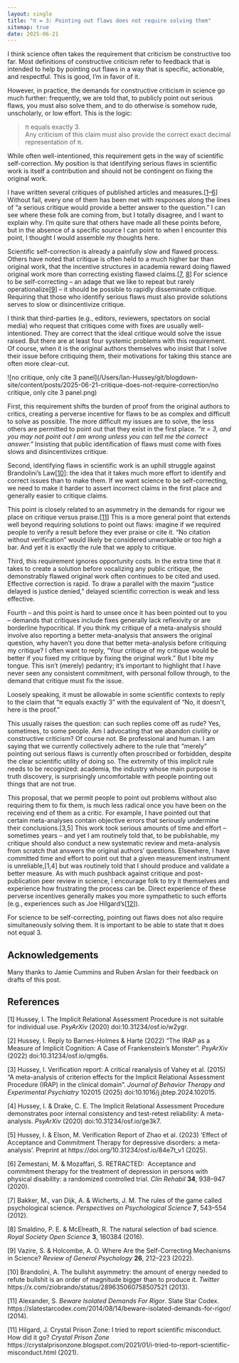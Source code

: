 ```yaml
---
layout: single
title: "π = 3: Pointing out flaws does not require solving them"
sitemap: true
date: 2025-06-21
---
```


I think science often takes the requirement that criticism be constructive too far. Most definitions of constructive criticism refer to feedback that is intended to help by pointing out flaws in a way that is specific, actionable, and respectful. This is good, I’m in favor of it. 

However, in practice, the demands for constructive criticism in science go much further: frequently, we are told that, to publicly point out serious flaws, you must also solve them, and to do otherwise is somehow rude, unscholarly, or low effort. This is the logic:

> π equals exactly 3.  
> Any criticism of this claim must also provide the correct exact decimal representation of π.

While often well-intentioned, this requirement gets in the way of scientific self-correction. My position is that identifying serious flaws in scientific work is itself a contribution and should not be contingent on fixing the original work.

I have written several critiques of published articles and measures.[<a href="#ref1">1</a>–<a href="#ref6">6</a>] Without fail, every one of them has been met with responses along the lines of “a serious critique would provide a better answer to the question.” I can see where these folk are coming from, but I totally disagree, and I want to explain why. I’m quite sure that others have made all these points before, but in the absence of a specific source I can point to when I encounter this point, I thought I would assemble my thoughts here. 

Scientific self-correction is already a painfully slow and flawed process. Others have noted that critique is often held to a much higher bar than original work, that the incentive structures in academia reward doing flawed original work more than correcting existing flawed claims.[<a href="#ref7">7</a>, <a href="#ref8">8</a>] For science to be self-correcting – an adage that we like to repeat but rarely operationalize[<a href="#ref9">9</a>] – it should be possible to rapidly disseminate critique. Requiring that those who identify serious flaws must also provide solutions serves to slow or disincentivize critique. 

I think that third-parties (e.g., editors, reviewers, spectators on social media) who request that critiques come with fixes are usually well-intentioned. They are correct that the ideal critique would solve the issue raised. But there are at least four systemic problems with this requirement. Of course, when it is the original authors themselves who insist that I solve their issue before critiquing them, their motivations for taking this stance are often more clear-cut.

![no critique, only cite 3 panel](/Users/Ian-Hussey/git/blogdown-site/content/posts/2025-06-21-critique-does-not-require-correction/no critique, only cite 3 panel.png)

First, this requirement shifts the burden of proof from the original authors to critics, creating a perverse incentive for flaws to be as complex and difficult to solve as possible. The more difficult my issues are to solve, the less others are permitted to point out that they exist in the first place. *“π = 3, and you may not point out I am wrong unless you can tell me the correct answer.”* Insisting that public identification of flaws must come with fixes slows and disincentivizes critique. 

Second, identifying flaws in scientific work is an uphill struggle against Brandolini’s Law[<a href="#ref10">10</a>]: the idea that it takes much more effort to identify and correct issues than to make them. If we want science to be self-correcting, we need to make it harder to assert incorrect claims in the first place and generally easier to critique claims. 

This point is closely related to an asymmetry in the demands for rigour we place on critique versus praise.[<a href="#ref11">11</a>] This is a more general point that extends well beyond requiring solutions to point out flaws: imagine if we required people to verify a result before they ever praise or cite it. “No citation without verification” would likely be considered unworkable or too high a bar. And yet it is exactly the rule that we apply to critique. 

Third, this requirement ignores opportunity costs. In the extra time that it takes to create a solution before vocalizing any public critique, the demonstrably flawed original work often continues to be cited and used. Effective correction is rapid. To draw a parallel with the maxim “justice delayed is justice denied,” delayed scientific correction is weak and less effective.

Fourth – and this point is hard to unsee once it has been pointed out to you – demands that critiques include fixes generally lack reflexivity or are borderline hypocritical. If you think my critique of a meta-analysis should involve also reporting a better meta-analysis that answers the original question, why haven’t you done that better meta-analysis before critiquing my critique? I often want to reply, “Your critique of my critique would be better if you fixed my critique by fixing the original work.” But I bite my tongue. This isn’t (merely) pedantry; it’s important to highlight that I have never seen any consistent commitment, with personal follow through, to the demand that critique must fix the issue. 

Loosely speaking, it must be allowable in some scientific contexts to reply to the claim that “π equals exactly 3” with the equivalent of “No, it doesn't, here is the proof.” 

This usually raises the question: can such replies come off as rude? Yes, sometimes, to some people. Am I advocating that we abandon civility or constructive criticism? Of course not. Be professional and human. I am saying that we currently collectively adhere to the rule that “merely” pointing out serious flaws is currently often proscribed or forbidden, despite the clear scientific utility of doing so. The extremity of this implicit rule needs to be recognized: academia, the industry whose main purpose is truth discovery, is surprisingly uncomfortable with people pointing out things that are not true.

This proposal, that we permit people to point out problems without also requiring them to fix them, is much less radical once you have been on the receiving end of them as a critic. For example, I have pointed out that certain meta-analyses contain objective errors that seriously undermine their conclusions.[3,5] This work took serious amounts of time and effort – sometimes years – and yet I am routinely told that, to be publishable, my critique should also conduct a new systematic review and meta-analysis from scratch that answers the original authors’ questions. Elsewhere, I have committed time and effort to point out that a given measurement instrument is unreliable,[1,4] but was routinely told that I should produce and validate a better measure. As with much pushback against critique and post-publication peer review in science, I encourage folk to try it themselves and experience how frustrating the process can be. Direct experience of these perverse incentives generally makes you more sympathetic to such efforts (e.g., experiences such as Joe Hilgard’s[<a href="#ref12">12</a>]).

For science to be self-correcting, pointing out flaws does not also require simultaneously solving them. It is important to be able to state that π does not equal 3.

## Acknowledgements

Many thanks to Jamie Cummins and Ruben Arslan for their feedback on drafts of this post.

## References

<p id="ref1">[1] Hussey, I. The Implicit Relational Assessment Procedure is not suitable for individual use. <em>PsyArXiv</em> (2020) doi:10.31234/osf.io/w2ygr.</p>  
<p id="ref2">[2] Hussey, I. Reply to Barnes-Holmes & Harte (2022) “The IRAP as a Measure of Implicit Cognition: A Case of Frankenstein’s Monster”. <em>PsyArXiv</em> (2022) doi:10.31234/osf.io/qmg6s.</p>  
<p id="ref3">[3] Hussey, I. Verification report: A critical reanalysis of Vahey et al. (2015) “A meta-analysis of criterion effects for the Implicit Relational Assessment Procedure (IRAP) in the clinical domain”. <em>Journal of Behavior Therapy and Experimental Psychiatry</em> 102015 (2025) doi:10.1016/j.jbtep.2024.102015.</p>  
<p id="ref4">[4] Hussey, I. & Drake, C. E. The Implicit Relational Assessment Procedure demonstrates poor internal consistency and test-retest reliability: A meta-analysis. <em>PsyArXiv</em> (2020) doi:10.31234/osf.io/ge3k7.</p>  
<p id="ref5">[5] Hussey, I. & Elson, M. Verification Report of Zhao et al. (2023) ‘Effect of Acceptance and Commitment Therapy for depressive disorders: a meta-analysis’. Preprint at https://doi.org/10.31234/osf.io/84e7t_v1 (2025).</p>  
<p id="ref6">[6] Zemestani, M. & Mozaffari, S. RETRACTED:  Acceptance and commitment therapy for the treatment of depression in persons with physical disability: a randomized controlled trial. <em>Clin Rehabil</em> <strong>34</strong>, 938–947 (2020).</p>  
<p id="ref7">[7] Bakker, M., van Dijk, A. & Wicherts, J. M. The rules of the game called psychological science. <em>Perspectives on Psychological Science</em> <strong>7</strong>, 543–554 (2012).</p>  
<p id="ref8">[8] Smaldino, P. E. & McElreath, R. The natural selection of bad science. <em>Royal Society Open Science</em> <strong>3</strong>, 160384 (2016).</p>  
<p id="ref9">[9] Vazire, S. & Holcombe, A. O. Where Are the Self-Correcting Mechanisms in Science? <em>Review of General Psychology</em> <strong>26</strong>, 212–223 (2022).</p>  
<p id="ref10">[10] Brandolini, A. The bullshit asymmetry: the amount of energy needed to refute bullshit is an order of magnitude bigger than to produce it. <em>Twitter</em> https://x.com/ziobrando/status/289635060758507521 (2013).</p>  
<p id="ref11">[11] Alexander, S. <em>Beware Isolated Demands For Rigor</em>. Slate Star Codex. https://slatestarcodex.com/2014/08/14/beware-isolated-demands-for-rigor/ (2014).</p>
<p id="ref12">[11] Hilgard, J. Crystal Prison Zone: I tried to report scientific misconduct. How did it go? <em>Crystal Prison Zone</em> https://crystalprisonzone.blogspot.com/2021/01/i-tried-to-report-scientific-misconduct.html (2021).</p>
